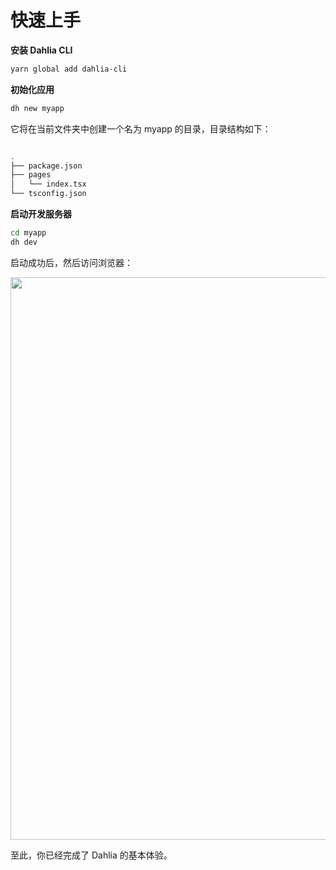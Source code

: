 # 快速上手

**安装 Dahlia CLI**

```bash
yarn global add dahlia-cli
```

**初始化应用**

```bash
dh new myapp
```

它将在当前文件夹中创建一个名为 myapp 的目录，目录结构如下：

```bash

.
├── package.json
├── pages
│   └── index.tsx
└── tsconfig.json
```

**启动开发服务器**

```bash
cd myapp
dh dev
```

启动成功后，然后访问浏览器：

<img src="http://forsigner.com/images/dahlia/dahlia-app.png" width="900" />

至此，你已经完成了 Dahlia 的基本体验。
